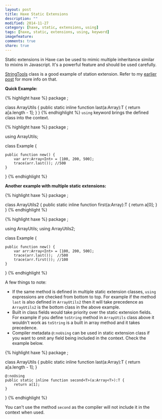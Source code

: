 ```yaml
---
layout: post
title: Haxe Static Extensions
description: ""
modified: 2014-11-27
category: [haxe, static, extensions, using]
tags: [haxe, static, extensions, using, keyword]
imagefeature: 
comments: true
share: true
---
```


Static extensions in Haxe can be used to mimic multiple inheritance similar to mixins in Javascript. It's a powerful feature and should be used carefully.

[StringTools](http://api.haxe.org/StringTools.html) class is a good example of station extension. Refer to my [earlier post](http://adireddy.github.io/2014/11/17/haxe-string-interpolation-stringutils/) for more info on that.

**Quick Example:**

{% highlight haxe %}
package ;

class ArrayUtils {
	public static inline function last<T>(a:Array<T>):T {
		return a[a.length - 1];
	}
}
{% endhighlight %}
`using` keyword brings the defined class into the context.

{% highlight haxe %}
package ;

using ArrayUtils;

class Example {

	public function new() {
		var arr:Array<Int> = [100, 200, 500];
		trace(arr.last()); //500
	}
}
{% endhighlight %}

**Another example with multiple static extensions:**

{% highlight haxe %}
package ;

class ArrayUtils2 {
	public static inline function first<T>(a:Array<T>):T {
		return a[0];
	}
}
{% endhighlight %}

{% highlight haxe %}
package ;

using ArrayUtils;
using ArrayUtils2;

class Example {

	public function new() {
		var arr:Array<Int> = [100, 200, 500];
		trace(arr.last());  //500
		trace(arr.first()); //100
	}
}
{% endhighlight %}

A few things to note:

- If the same method is defined in multiple static extension classes, `using` expressions are checked from bottom to top. For example if the method `last` is also defined in `ArrayUtils2` then it will take precedence as `ArrayUtils2` is the bottom class in the above example.
- Built in class fields would take priority over the static extension fields. For example if you define `toString` method in `ArrayUtils` class above it wouldn't work as `toString` is a built in array method and it takes precedence.
- Compiler metadata `@:noUsing` can be used in static extension class if you want to omit any field being included in the context. Check the example below.

{% highlight haxe %}
package ;

class ArrayUtils {
	public static inline function last<T>(a:Array<T>):T {
		return a[a.length - 1];
	}

	@:noUsing
	public static inline function second<T>(a:Array<T>):T {
		return a[1];
	}
}
{% endhighlight %}

You can't use the method `second` as the compiler will not include it in the context when used.
